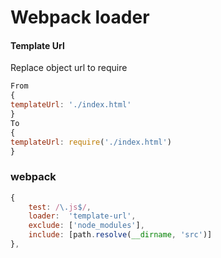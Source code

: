 # Webpack loader
#### Template Url

Replace object url to require

```js
From
{
templateUrl: './index.html'
}
To
{
templateUrl: require('./index.html')
}
```

###  webpack
```js
{
	test: /\.js$/,
	loader:  'template-url',
	exclude: ['node_modules'],
	include: [path.resolve(__dirname, 'src')]
},
```